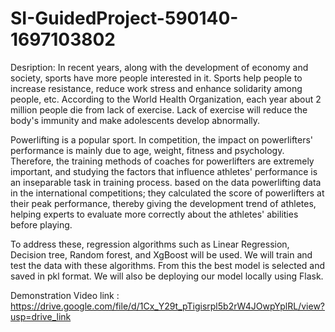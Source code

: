 # SI-GuidedProject-590140-1697103802
Desription:
In recent years, along with the development of economy and society, sports have more people interested in it. Sports help people to increase resistance, reduce work stress and enhance solidarity among people, etc. According to the World Health Organization, each year about 2 million people die from lack of exercise. Lack of exercise will reduce the body's immunity and make adolescents develop abnormally. 

Powerlifting is a popular sport. In competition, the impact on powerlifters' performance is mainly due to age, weight, fitness and psychology. Therefore, the training methods of coaches for powerlifters are extremely important, and studying the factors that influence athletes' performance is an inseparable task in training process. based on the data powerlifting data in the international competitions; they calculated the score of powerlifters at their peak performance, thereby giving the development trend of athletes, helping experts to evaluate more correctly about the athletes' abilities before playing. 

To address these, regression algorithms such as Linear Regression, Decision tree, Random forest, and XgBoost will be used. We will train and test the data with these algorithms. From this the best model is selected and saved in pkl format. We will also be deploying our model locally using Flask.

Demonstration Video link : https://drive.google.com/file/d/1Cx_Y29t_pTigisrpl5b2rW4JOwpYplRL/view?usp=drive_link
